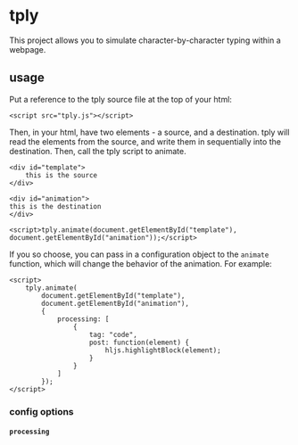 # tply

This project allows you to simulate character-by-character typing within a webpage.

## usage

Put a reference to the tply source file at the top of your html:

    <script src="tply.js"></script>

Then, in your html, have two elements - a source, and a destination. tply will read the elements from the source,
and write them in sequentially into the destination. Then, call the tply script to animate.


    <div id="template">
        this is the source
    </div>
    
    <div id="animation">
    this is the destination
    </div>
    
    <script>tply.animate(document.getElementById("template"), document.getElementById("animation"));</script>


If you so choose, you can pass in a configuration object to the `animate` function, which will change the behavior
of the animation. For example:

    <script>
        tply.animate(
            document.getElementById("template"),
            document.getElementById("animation"),
            {
                processing: [
                    {
                        tag: "code",
                        post: function(element) {
                            hljs.highlightBlock(element);
                        }
                    }
                ]
            });
    </script>

### config options
#### `processing`
